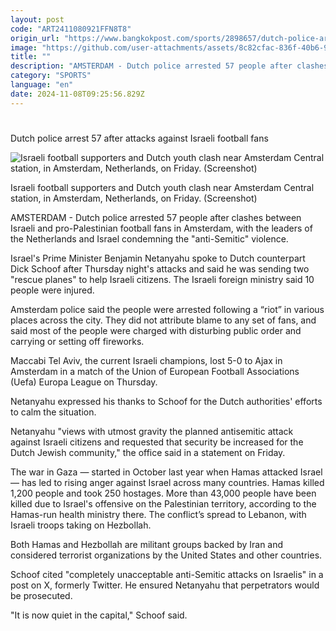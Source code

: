 ```yaml
---
layout: post
code: "ART2411080921FFN8T8"
origin_url: "https://www.bangkokpost.com/sports/2898657/dutch-police-arrest-57-after-attacks-against-israeli-football-fans-in-amsterdam"
image: "https://github.com/user-attachments/assets/8c82cfac-836f-40b6-96b1-a07d58213c0b"
title: ""
description: "AMSTERDAM - Dutch police arrested 57 people after clashes between Israeli and pro-Palestinian football fans in Amsterdam, with the leaders of the Netherlands and Israel condemning the \"anti-Semitic\" violence."
category: "SPORTS"
language: "en"
date: 2024-11-08T09:25:56.829Z
---
```


# 

Dutch police arrest 57 after attacks against Israeli football fans

![Israeli football supporters and Dutch youth clash near Amsterdam Central station, in Amsterdam, Netherlands, on Friday. (Screenshot)](https://github.com/user-attachments/assets/d9a7cfaf-f7f2-4b5d-95d0-b805aac124c7)

Israeli football supporters and Dutch youth clash near Amsterdam Central station, in Amsterdam, Netherlands, on Friday. (Screenshot)

AMSTERDAM - Dutch police arrested 57 people after clashes between Israeli and pro-Palestinian football fans in Amsterdam, with the leaders of the Netherlands and Israel condemning the "anti-Semitic" violence.

Israel's Prime Minister Benjamin Netanyahu spoke to Dutch counterpart Dick Schoof after Thursday night's attacks and said he was sending two "rescue planes" to help Israeli citizens. The Israeli foreign ministry said 10 people were injured.

Amsterdam police said the people were arrested following a “riot” in various places across the city. They did not attribute blame to any set of fans, and said most of the people were charged with disturbing public order and carrying or setting off fireworks.

Maccabi Tel Aviv, the current Israeli champions, lost 5-0 to Ajax in Amsterdam in a match of the Union of European Football Associations (Uefa) Europa League on Thursday.

Netanyahu expressed his thanks to Schoof for the Dutch authorities' efforts to calm the situation.

Netanyahu "views with utmost gravity the planned antisemitic attack against Israeli citizens and requested that security be increased for the Dutch Jewish community," the office said in a statement on Friday.

The war in Gaza — started in October last year when Hamas attacked Israel — has led to rising anger against Israel across many countries. Hamas killed 1,200 people and took 250 hostages. More than 43,000 people have been killed due to Israel's offensive on the Palestinian territory, according to the Hamas-run health ministry there. The conflict’s spread to Lebanon, with Israeli troops taking on Hezbollah.

Both Hamas and Hezbollah are militant groups backed by Iran and considered terrorist organizations by the United States and other countries.

Schoof cited "completely unacceptable anti-Semitic attacks on Israelis" in a post on X, formerly Twitter. He ensured Netanyahu that perpetrators would be prosecuted.

"It is now quiet in the capital," Schoof said.